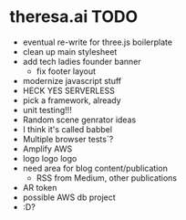 # theresa.ai TODO
- eventual re-write for three.js boilerplate
- clean up main stylesheet
- add tech ladies founder banner
  - fix footer layout
- modernize javascript stuff
- HECK YES SERVERLESS
- pick a framework, already
- unit testing!!!
- Random scene genrator ideas
- I think it's called babbel
- Multiple browser tests`?
- Amplify AWS
- logo logo logo
- need area for blog content/publication
  - RSS from Medium, other publications
- AR token
- possible AWS db project
- :D?
